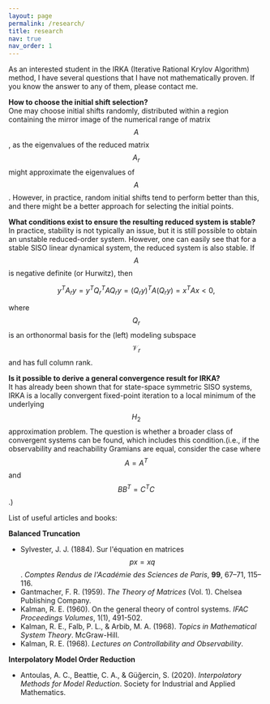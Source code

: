 ```yaml
---
layout: page
permalink: /research/
title: research
nav: true
nav_order: 1
---
```


As an interested student in the IRKA (Iterative Rational Krylov Algorithm) method, I have several questions that I have not mathematically proven. If you know the answer to any of them, please contact me.

**How to choose the initial shift selection?**  
One may choose initial shifts randomly, distributed within a region containing the mirror image of the numerical range of matrix $$A$$, as the eigenvalues of the reduced matrix $$A_r$$ might approximate the eigenvalues of $$A$$. However, in practice, random initial shifts tend to perform better than this, and there might be a better approach for selecting the initial points.

**What conditions exist to ensure the resulting reduced system is stable?**  
In practice, stability is not typically an issue, but it is still possible to obtain an unstable reduced-order system. However, one can easily see that for a stable SISO linear dynamical system, the reduced system is also stable. If $$A$$ is negative definite (or Hurwitz), then

$$
y^{T}A_{r}y = y^{T}Q_{r}^{T}AQ_{r}y = (Q_{r}y)^{T}A(Q_{r}y) = x^{T}Ax < 0,
$$

where $$Q_{r}$$ is an orthonormal basis for the (left) modeling subspace $$\mathcal{V}_{r}$$ and has full column rank.

**Is it possible to derive a general convergence result for IRKA?**  
It has already been shown that for state-space symmetric SISO systems, IRKA is a locally convergent fixed-point iteration to a local minimum of the underlying $$H_2$$ approximation problem. The question is whether a broader class of convergent systems can be found, which includes this condition.(i.e., if the observability and reachability Gramians are equal, consider the case where $$A = A^T$$ and $$BB^T = C^T C$$.)



List of useful articles and books:

**Balanced Truncation**
- Sylvester, J. J. (1884). Sur l'équation en matrices $$px = xq$$. *Comptes Rendus de l'Académie des Sciences de Paris*, **99**, 67–71, 115–116.
- Gantmacher, F. R. (1959). *The Theory of Matrices* (Vol. 1). Chelsea Publishing Company.
- Kalman, R. E. (1960). On the general theory of control systems. *IFAC Proceedings Volumes*, 1(1), 491-502.
- Kalman, R. E., Falb, P. L., & Arbib, M. A. (1968). *Topics in Mathematical System Theory*. McGraw-Hill.
- Kalman, R. E. (1968). *Lectures on Controllability and Observability*.

**Interpolatory Model Order Reduction**
- Antoulas, A. C., Beattie, C. A., & Güğercin, S. (2020). *Interpolatory Methods for Model Reduction*. Society for Industrial and Applied Mathematics.



